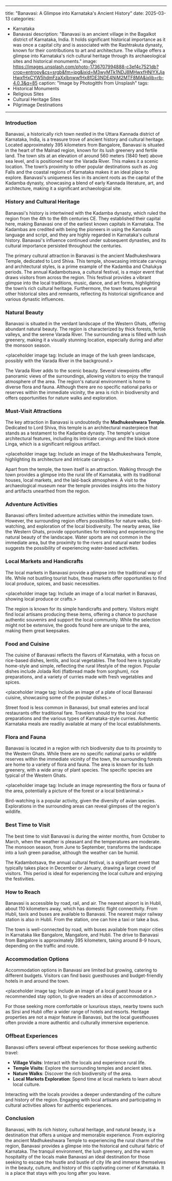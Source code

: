 
---
title: "Banavasi: A Glimpse into Karnataka's Ancient History"
date: 2025-03-13
categories:
  - Karnataka
  - Banavasi
description: "Banavasi is an ancient village in the Bagalkot district of Karnataka, India. It holds significant historical importance as it was once a capital city and is associated with the Rashtrakuta dynasty, known for their contributions to art and architecture. The village offers a glimpse into Karnataka's rich cultural heritage through its archaeological sites and historical monuments."
image: https://images.unsplash.com/photo-1736707994888-c3ef4c7521db?crop=entropy&cs=srgb&fm=jpg&ixid=M3wyMTk1NDJ8MHwxfHNlYXJjaHwxfHxCYW5hdmFzaXxlbnwwfHx8fDE3NDE4NjM2MTF8MA&ixlib=rb-4.0.3&q=85
caption: "Image by Photogitthi from Unsplash"
tags: 
  - Historical Monuments
  - Religious Sites
  - Cultural Heritage Sites
  - Pilgrimage Destinations
---


### **Introduction**

Banavasi, a historically rich town nestled in the Uttara Kannada district of Karnataka, India, is a treasure trove of ancient history and cultural heritage. Located approximately 395 kilometers from Bangalore, Banavasi is situated in the heart of the Malnad region, known for its lush greenery and fertile land. The town sits at an elevation of around 560 meters (1840 feet) above sea level, and is positioned near the Varada River. This makes it a scenic location. The town’s proximity to other popular destinations such as Jog Falls and the coastal regions of Karnataka makes it an ideal place to explore. Banavasi's uniqueness lies in its ancient roots as the capital of the Kadamba dynasty, showcasing a blend of early Kannada literature, art, and architecture, making it a significant archaeological site.

### **History and Cultural Heritage**

Banavasi's history is intertwined with the Kadamba dynasty, which ruled the region from the 4th to the 6th centuries CE. They established their capital here, making Banavasi one of the earliest known capitals in Karnataka. The Kadambas are credited with being the pioneers in using the Kannada language and script, and they are highly regarded in Karnataka's cultural history. Banavasi's influence continued under subsequent dynasties, and its cultural importance persisted throughout the centuries.

The primary cultural attraction in Banavasi is the ancient Madhukeshwara Temple, dedicated to Lord Shiva. This temple, showcasing intricate carvings and architectural styles, is a prime example of the Kadamba and Chalukya periods. The annual Kadambotsava, a cultural festival, is a major event that draws visitors from across the region. This festival provides a vibrant glimpse into the local traditions, music, dance, and art forms, highlighting the town’s rich cultural heritage. Furthermore, the town features several other historical sites and remnants, reflecting its historical significance and various dynastic influences.

### **Natural Beauty**

Banavasi is situated in the verdant landscape of the Western Ghats, offering abundant natural beauty. The region is characterized by thick forests, fertile valleys, and the serene Varada River. The surrounding area is filled with lush greenery, making it a visually stunning location, especially during and after the monsoon season.

<placeholder image tag: Include an image of the lush green landscape, possibly with the Varada River in the background.>

The Varada River adds to the scenic beauty. Several viewpoints offer panoramic views of the surroundings, allowing visitors to enjoy the tranquil atmosphere of the area. The region's natural environment is home to diverse flora and fauna. Although there are no specific national parks or reserves within the immediate vicinity, the area is rich in biodiversity and offers opportunities for nature walks and exploration.

### **Must-Visit Attractions**

The key attraction in Banavasi is undoubtedly the **Madhukeshwara Temple**. Dedicated to Lord Shiva, this temple is an architectural masterpiece that stands as a testament to the Kadamba dynasty. The temple's unique architectural features, including its intricate carvings and the black stone Linga, which is a significant religious artifact.

<placeholder image tag: Include an image of the Madhukeshwara Temple, highlighting its architecture and intricate carvings.>

Apart from the temple, the town itself is an attraction. Walking through the town provides a glimpse into the rural life of Karnataka, with its traditional houses, local markets, and the laid-back atmosphere. A visit to the archaeological museum near the temple provides insights into the history and artifacts unearthed from the region.

### **Adventure Activities**

Banavasi offers limited adventure activities within the immediate town. However, the surrounding region offers possibilities for nature walks, bird-watching, and exploration of the local biodiversity. The nearby areas, like the Western Ghats, provide opportunities for trekking and experiencing the natural beauty of the landscape. Water sports are not common in the immediate area, but the proximity to the rivers and natural water bodies suggests the possibility of experiencing water-based activities.

### **Local Markets and Handicrafts**

The local markets in Banavasi provide a glimpse into the traditional way of life. While not bustling tourist hubs, these markets offer opportunities to find local produce, spices, and basic necessities.

<placeholder image tag: Include an image of a local market in Banavasi, showing local produce or crafts.>

The region is known for its simple handicrafts and pottery. Visitors might find local artisans producing these items, offering a chance to purchase authentic souvenirs and support the local community. While the selection might not be extensive, the goods found here are unique to the area, making them great keepsakes.

### **Food and Cuisine**

The cuisine of Banavasi reflects the flavors of Karnataka, with a focus on rice-based dishes, lentils, and local vegetables. The food here is typically home-style and simple, reflecting the rural lifestyle of the region. Popular dishes include Jolada Roti (flatbread made from sorghum), rice preparations, and a variety of curries made with fresh vegetables and spices.

<placeholder image tag: Include an image of a plate of local Banavasi cuisine, showcasing some of the popular dishes.>

Street food is less common in Banavasi, but small eateries and local restaurants offer traditional fare. Travelers should try the local rice preparations and the various types of Karnataka-style curries. Authentic Karnataka meals are readily available at many of the local establishments.

### **Flora and Fauna**

Banavasi is located in a region with rich biodiversity due to its proximity to the Western Ghats. While there are no specific national parks or wildlife reserves within the immediate vicinity of the town, the surrounding forests are home to a variety of flora and fauna. The area is known for its lush greenery, with a wide array of plant species. The specific species are typical of the Western Ghats.

<placeholder image tag: Include an image representing the flora or fauna of the area, potentially a picture of the forest or a local bird/animal.>

Bird-watching is a popular activity, given the diversity of avian species. Explorations in the surrounding areas can reveal glimpses of the region's wildlife.

### **Best Time to Visit**

The best time to visit Banavasi is during the winter months, from October to March, when the weather is pleasant and the temperatures are moderate. The monsoon season, from June to September, transforms the landscape into a lush green paradise, although the weather can be humid.

<placeholder image tag: Include an image that reflects the pleasant weather during the ideal travel time.>

The Kadambotsava, the annual cultural festival, is a significant event that typically takes place in December or January, drawing a large crowd of visitors. This period is ideal for experiencing the local culture and enjoying the festivities.

### **How to Reach**

Banavasi is accessible by road, rail, and air. The nearest airport is in Hubli, about 110 kilometers away, which has domestic flight connectivity. From Hubli, taxis and buses are available to Banavasi. The nearest major railway station is also in Hubli. From the station, one can hire a taxi or take a bus.

<placeholder image tag: Include an image of the road leading to Banavasi or the view from the road to give the user a visual of the route.>

The town is well-connected by road, with buses available from major cities in Karnataka like Bangalore, Mangalore, and Hubli. The drive to Banavasi from Bangalore is approximately 395 kilometers, taking around 8-9 hours, depending on the traffic and route.

### **Accommodation Options**

Accommodation options in Banavasi are limited but growing, catering to different budgets. Visitors can find basic guesthouses and budget-friendly hotels in and around the town.

<placeholder image tag: Include an image of a local guest house or a recommended stay option, to give readers an idea of accommodation.>

For those seeking more comfortable or luxurious stays, nearby towns such as Sirsi and Hubli offer a wider range of hotels and resorts. Heritage properties are not a major feature in Banavasi, but the local guesthouses often provide a more authentic and culturally immersive experience.

### **Offbeat Experiences**

Banavasi offers several offbeat experiences for those seeking authentic travel:

*   **Village Visits**: Interact with the locals and experience rural life.
*   **Temple Visits**: Explore the surrounding temples and ancient sites.
*   **Nature Walks**: Discover the rich biodiversity of the area.
*   **Local Markets Exploration**: Spend time at local markets to learn about local culture.

<placeholder image tag: Include an image that shows someone engaging with a local or exploring an offbeat attraction.>

Interacting with the locals provides a deeper understanding of the culture and history of the region. Engaging with local artisans and participating in cultural activities allows for authentic experiences.

### **Conclusion**

Banavasi, with its rich history, cultural heritage, and natural beauty, is a destination that offers a unique and memorable experience. From exploring the ancient Madhukeshwara Temple to experiencing the rural charm of the region, Banavasi provides a glimpse into the historical and cultural fabric of Karnataka. The tranquil environment, the lush greenery, and the warm hospitality of the locals make Banavasi an ideal destination for those seeking to escape the hustle and bustle of city life and immerse themselves in the beauty, culture, and history of this captivating corner of Karnataka. It is a place that stays with you long after you leave.


